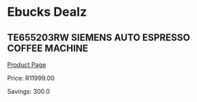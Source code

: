 
# Ebucks Dealz
## TE655203RW SIEMENS AUTO ESPRESSO COFFEE MACHINE
[Product Page](https://www.ebucks.com/web/shop/productSelected.do?prodId=1158934123&catId=704984897)

Price: R11999.00

Savings: 300.0


	